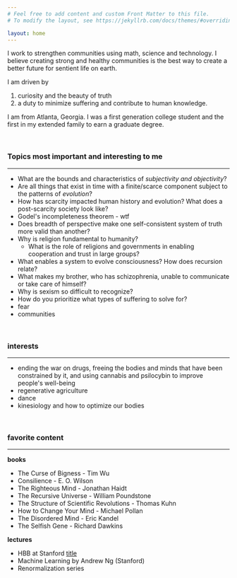 ```yaml
---
# Feel free to add content and custom Front Matter to this file.
# To modify the layout, see https://jekyllrb.com/docs/themes/#overriding-theme-defaults

layout: home
---
```



I work to strengthen communities using math, science and technology. I believe creating strong and healthy communities is the best way to create a better future for sentient life on earth.

I am driven by <br>
  1) curiosity and the beauty of truth <br>
  2) a duty to minimize suffering and contribute to human knowledge. 

I am from Atlanta, Georgia. I was a first generation college student and the first in my extended family to earn a graduate degree. 


<br>

### Topics most important and interesting to me
---
- What are the bounds and characteristics of *subjectivity and objectivity*?
- Are all things that exist in time with a finite/scarce component subject to the patterns of *evolution*?
- How has scarcity impacted human history and evolution? What does a post-scarcity society look like?
- Godel's incompleteness theorem - wtf
- Does breadth of perspective make one self-consistent system of truth more valid than another? 
- Why is religion fundamental to humanity?
  - What is the role of religions and governments in enabling cooperation and trust in large groups?
- What enables a system to evolve consciousness? How does recursion relate?
- What makes my brother, who has schizophrenia, unable to communicate or take care of himself?
- Why is sexism so difficult to recognize?
- How do you prioritize what types of suffering to solve for?
- fear
- communities

<br>

### interests
---
- ending the war on drugs, freeing the bodies and minds that have been constrained by it, and using cannabis and psilocybin to improve people's well-being
- regenerative agriculture
- dance
- kinesiology and how to optimize our bodies

<br>

### favorite content
---
**books**

- The Curse of Bigness - Tim Wu
- Consilience - E. O. Wilson
- The Righteous Mind - Jonathan Haidt
- The Recursive Universe - William Poundstone
- The Structure of Scientific Revolutions - Thomas Kuhn
- How to Change Your Mind - Michael Pollan
- The Disordered Mind - Eric Kandel
- The Selfish Gene - Richard Dawkins

**lectures**

- HBB at Stanford [title](https://www.example.com)
- Machine Learning by Andrew Ng (Stanford)
- Renormalization series
